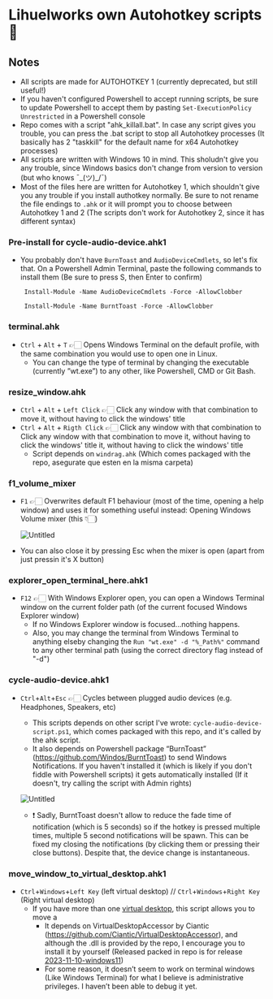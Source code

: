 # Lihuelworks own Autohotkey scripts 🚀

## Notes
- All scripts are made for AUTOHOTKEY 1 (currently deprecated, but still useful!)
- If you haven't configured Powershell to accept running scripts, be sure to update Powershell to accept them by pasting `Set-ExecutionPolicy Unrestricted` in a Powershell console
- Repo comes with a script "ahk_killall.bat". In case any script gives you trouble, you can press the .bat script to stop all Autohotkey processes (It basically has 2 "taskkill" for the default name for x64 Autohotkey processes)
- All scripts are written with Windows 10 in mind. This sholudn't give you any trouble, since Windows basics don't change from version to version (but who knows ¯\_(ツ)_/¯)
- Most of the files here are written for Autohotkey 1, which shouldn't give you any trouble if you install authotkey normally. Be sure to not rename the file endings to `.ahk` or it will prompt you to choose between Autohotkey 1 and 2 (The scripts don't work for Autohotkey 2, since it has different syntax)

### Pre-install for cycle-audio-device.ahk1
- You probably don't have `BurnToast` and `AudioDeviceCmdlets`, so let's fix that. On a Powershell Admin Terminal, paste the following commands to install them (Be sure to press S, then Enter to confirm)
    ```
     Install-Module -Name AudioDeviceCmdlets -Force -AllowClobber
    ```
    ```
     Install-Module -Name BurntToast -Force -AllowClobber
    ```

### terminal.ahk
- `Ctrl` + `Alt` + `T` 👉🏻 Opens Windows Terminal on the default profile, with the same combination you would use to open one in Linux.
    - You can change the type of terminal by changing the executable (currently ”wt.exe”) to any other, like Powershell, CMD or Git Bash.

### resize_window.ahk
- `Ctrl` + `Alt` + `Left Click` 👉🏻 Click any window with that combination to move it, without having to click the windows' title
- `Ctrl` + `Alt` + `Rigth Click` 👉🏻 Click any window with that combination to Click any window with that combination to move it, without having to click the windows' title it, without having to click the windows' title
    - Script depends on `windrag.ahk` (Which comes packaged with the repo, asegurate que esten en la misma carpeta)

### f1_volume_mixer
- `F1` 👉🏻 Overwrites default F1 behaviour (most of the time, opening a help window) and uses it for something useful instead: Opening Windows Volume mixer (this 👇🏻)

    ![Untitled](https://imgur.com/m6tKFYO.png)

- You can also close it by pressing Esc when the mixer is open (apart from just pressin it's X button)

### explorer_open_terminal_here.ahk1

- `F12` 👉🏻 With Windows Explorer open, you can open a Windows Terminal window on the current folder path (of the current focused Windows Explorer window)
    - If no Windows Explorer window is focused...nothing happens.
    - Also, you may change the terminal from Windows Terminal to anything elseby changing the `Run "wt.exe" -d "%_Path%"` command to any other terminal path (using the correct directory flag instead of "-d")

### cycle-audio-device.ahk1

- `Ctrl`+`Alt`+`Esc` 👉🏻 Cycles between plugged audio devices (e.g. Headphones, Speakers, etc)
    - This scripts depends on other script I've wrote: `cycle-audio-device-script.ps1`, which comes packaged with this repo, and it's called by the ahk script.
    - It also depends on Powershell package “BurnToast” (https://github.com/Windos/BurntToast) to send Windows Notifications. If you haven't installed it (which is likely if you don't fiddle with Powershell scripts) it gets automatically installed (If it doesn't, try calling the script with Admin rights)
    
    ![Untitled](https://imgur.com/iQNqvle.png)

                
    - ❗ Sadly, BurntToast doesn't allow to reduce the fade time of notification (which is 5 seconds) so if the hotkey is pressed multiple times, multiple 5 second notifications will be spawn. This can be fixed my closing the notifications (by clicking them or pressing their close buttons). Despite that, the device change is instantaneous.

### move_window_to_virtual_desktop.ahk1
- `Ctrl`+`Windows`+`Left Key` (left virtual desktop) // `Ctrl`+`Windows`+`Right Key` (Right virtual desktop)
    - If you have more than one [virtual desktop](https://www.howtogeek.com/197625/how-to-use-virtual-desktops-in-windows-10/), this script allows you to move a
        - It depends on VirtualDesktopAccessor by Ciantic (https://github.com/Ciantic/VirtualDesktopAccessor), and although the .dll is provided by the repo, I encourage you to install it by yourself (Released packed in repo is for release [2023-11-10-windows11](https://github.com/Ciantic/VirtualDesktopAccessor/releases/tag/2023-11-10-windows11))
        - For some reason, it doesn’t seem to work on terminal windows (Like Windows Terminal) for what I believe is administrative privileges. I haven’t been able to debug it yet.